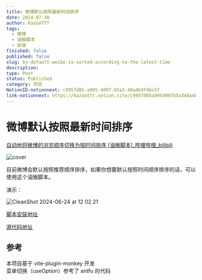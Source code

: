 ```yaml
---
title: 微博默认按照最新时间排序
date: 2024-07-30
author: KazooTTT
tags:
  - 微博
  - 油猴脚本
  - 前端
finished: false
published: false
slug: by-default-weibo-is-sorted-according-to-the-latest-time
description:
type: Post
status: Published
category: 项目
NotionID-notionnext: c9957d05-a995-4097-b5a3-40a4b4f4bc5f
link-notionnext: https://kazoottt.notion.site/c9957d05a9954097b5a340a4b4f4bc5f
---
```


# 微博默认按照最新时间排序

[自动地将微博的浏览顺序切换为按时间排序 \[油猴脚本\]\_哔哩哔哩\_bilibili](https://www.bilibili.com/video/BV1ji37eaEF8/)

![cover](https://github.com/KazooTTT/weibo-default-timeline/assets/31075337/41b23ee4-6fbf-4a59-9a3e-41560351b621)

目前微博会默认按照推荐顺序排序，如果你想要默认按照时间顺序排序的话，可以使用这个油猴脚本。

演示：

![CleanShot 2024-06-24 at 12 02 21](https://github.com/KazooTTT/weibo-default-timeline/assets/31075337/36c863c5-a055-465c-ad76-b37eec882c49)

[脚本安装地址](https://greasyfork.org/zh-CN/scripts/498729-%E5%BE%AE%E5%8D%9A%E9%BB%98%E8%AE%A4%E6%8C%89%E7%85%A7%E6%9C%80%E6%96%B0%E6%97%B6%E9%97%B4%E6%8E%92%E5%BA%8F)

[源代码地址](https://github.com/KazooTTT/weibo-default-timeline)

## 参考

本项目基于 vite-plugin-monkey 开发  
菜单切换（useOption）参考了 antfu 的代码
